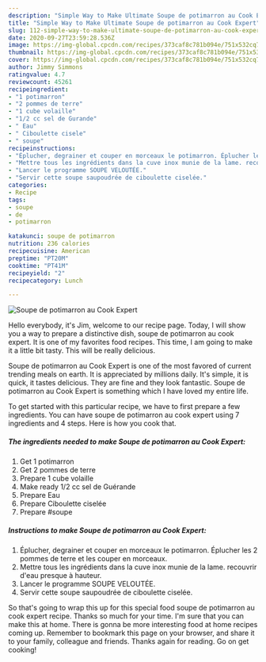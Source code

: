 ```yaml
---
description: "Simple Way to Make Ultimate Soupe de potimarron au Cook Expert"
title: "Simple Way to Make Ultimate Soupe de potimarron au Cook Expert"
slug: 112-simple-way-to-make-ultimate-soupe-de-potimarron-au-cook-expert
date: 2020-09-27T23:59:28.536Z
image: https://img-global.cpcdn.com/recipes/373caf8c781b094e/751x532cq70/soupe-de-potimarron-au-cook-expert-photo-principale-de-la-recette.jpg
thumbnail: https://img-global.cpcdn.com/recipes/373caf8c781b094e/751x532cq70/soupe-de-potimarron-au-cook-expert-photo-principale-de-la-recette.jpg
cover: https://img-global.cpcdn.com/recipes/373caf8c781b094e/751x532cq70/soupe-de-potimarron-au-cook-expert-photo-principale-de-la-recette.jpg
author: Jimmy Simmons
ratingvalue: 4.7
reviewcount: 45261
recipeingredient:
- "1 potimarron"
- "2 pommes de terre"
- "1 cube volaille"
- "1/2 cc sel de Gurande"
- " Eau"
- " Ciboulette cisele"
- " soupe"
recipeinstructions:
- "Éplucher, degrainer et couper en morceaux le potimarron. Éplucher les 2 pommes de terre et les couper en morceaux."
- "Mettre tous les ingrédients dans la cuve inox munie de la lame. recouvrir d&#39;eau presque à hauteur."
- "Lancer le programme SOUPE VELOUTÉE."
- "Servir cette soupe saupoudrée de ciboulette ciselée."
categories:
- Recipe
tags:
- soupe
- de
- potimarron

katakunci: soupe de potimarron 
nutrition: 236 calories
recipecuisine: American
preptime: "PT20M"
cooktime: "PT41M"
recipeyield: "2"
recipecategory: Lunch

---
```



![Soupe de potimarron au Cook Expert](https://img-global.cpcdn.com/recipes/373caf8c781b094e/751x532cq70/soupe-de-potimarron-au-cook-expert-photo-principale-de-la-recette.jpg)

Hello everybody, it's Jim, welcome to our recipe page. Today, I will show you a way to prepare a distinctive dish, soupe de potimarron au cook expert. It is one of my favorites food recipes. This time, I am going to make it a little bit tasty. This will be really delicious.

Soupe de potimarron au Cook Expert is one of the most favored of current trending meals on earth. It is appreciated by millions daily. It's simple, it is quick, it tastes delicious. They are fine and they look fantastic. Soupe de potimarron au Cook Expert is something which I have loved my entire life.




To get started with this particular recipe, we have to first prepare a few ingredients. You can have soupe de potimarron au cook expert using 7 ingredients and 4 steps. Here is how you cook that.

<!--inarticleads1-->

##### The ingredients needed to make Soupe de potimarron au Cook Expert:

1. Get 1 potimarron
1. Get 2 pommes de terre
1. Prepare 1 cube volaille
1. Make ready 1/2 cc sel de Guérande
1. Prepare  Eau
1. Prepare  Ciboulette ciselée
1. Prepare  #soupe




<!--inarticleads2-->

##### Instructions to make Soupe de potimarron au Cook Expert:

1. Éplucher, degrainer et couper en morceaux le potimarron. Éplucher les 2 pommes de terre et les couper en morceaux.
1. Mettre tous les ingrédients dans la cuve inox munie de la lame. recouvrir d&#39;eau presque à hauteur.
1. Lancer le programme SOUPE VELOUTÉE.
1. Servir cette soupe saupoudrée de ciboulette ciselée.




So that's going to wrap this up for this special food soupe de potimarron au cook expert recipe. Thanks so much for your time. I'm sure that you can make this at home. There is gonna be more interesting food at home recipes coming up. Remember to bookmark this page on your browser, and share it to your family, colleague and friends. Thanks again for reading. Go on get cooking!

